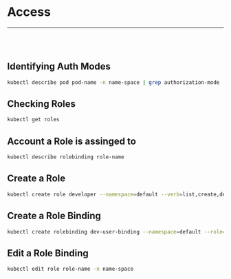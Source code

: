 # Access
<hr/><br/><br/>

## Identifying Auth Modes
```bash
kubectl describe pod pod-name -n name-space | grep authorization-mode
```

## Checking Roles
```bash
kubectl get roles
```

## Account a Role is assinged to
```bash
kubectl describe rolebinding role-name
```

## Create a Role
```bash
kubectl create role developer --namespace=default --verb=list,create,delete --resource=pods
```

## Create a Role Binding
```bash
kubectl create rolebinding dev-user-binding --namespace=default --role=developer --user=dev-user
```

## Edit a Role Binding
```bash
kubectl edit role role-name -n name-space
```
